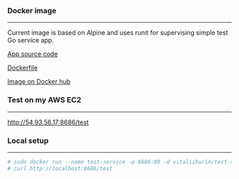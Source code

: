 ### Docker image
---
Current image is based on Alpine and uses runit for supervising simple test Go service app.

[App source code](test-service/main.go)

[Dockerfile](test-service/Dockerfile)

[Image on Docker hub](https://hub.docker.com/r/vitaliihurin/test-service/)

### Test on my AWS EC2
---
http://54.93.56.17:8686/test

### Local setup
---

```bash
# sudo docker run --name test-service -p 8686:80 -d vitaliihurin/test-service
# curl http://localhost:8686/test
```


